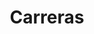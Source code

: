 ---
layout: careers

title: Carreras
description: sadasdsadsad

permalink: /instituto/carreras/
menus: institute
---